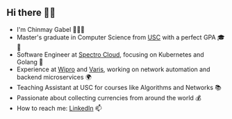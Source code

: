 ## Hi there 👋🏽

- I'm Chinmay Gabel 🙋🏽‍♂️
- Master's graduate in Computer Science from [USC](https://www.usc.edu/) with a perfect GPA 🎓🌟
- Software Engineer at [Spectro Cloud](https://github.com/spectrocloud), focusing on Kubernetes and Golang 🚀
- Experience at [Wipro](https://www.wipro.com/) and [Varis](https://www.govaris.com/), working on network automation and backend microservices 🌍
- Teaching Assistant at USC for courses like Algorithms and Networks 📚
- Passionate about collecting currencies from around the world 💰
- How to reach me: [LinkedIn](https://linkedin.com/in/chinmaygabel) 📫 